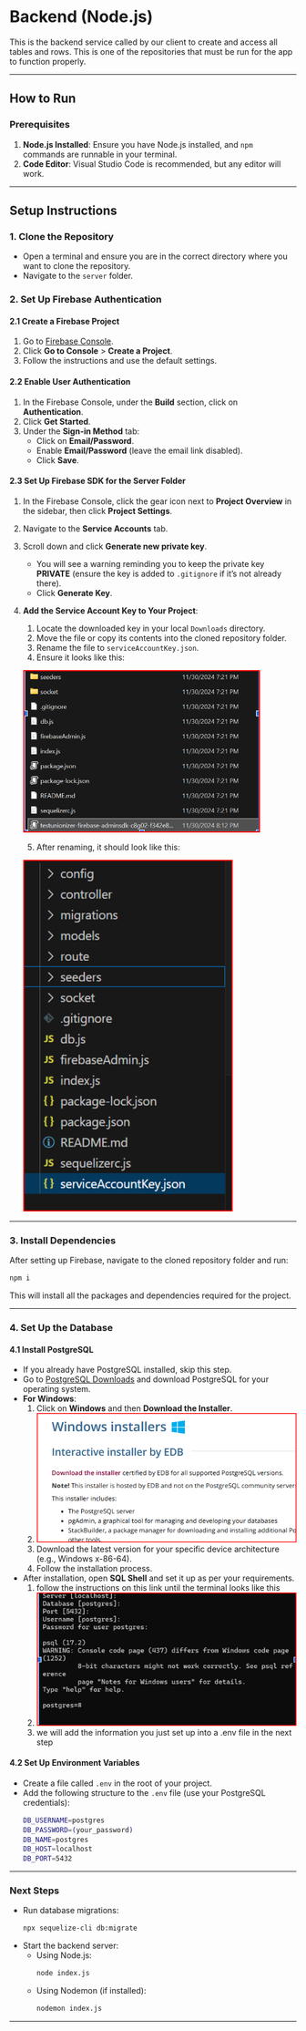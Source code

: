# **Backend (Node.js)**

This is the backend service called by our client to create and access all tables and rows. This is one of the repositories that must be run for the app to function properly.

---

## **How to Run**

### **Prerequisites**
1. **Node.js Installed**: Ensure you have Node.js installed, and `npm` commands are runnable in your terminal.
2. **Code Editor**: Visual Studio Code is recommended, but any editor will work.

---

## **Setup Instructions**

### 1. Clone the Repository
- Open a terminal and ensure you are in the correct directory where you want to clone the repository.
- Navigate to the `server` folder.

### 2. Set Up Firebase Authentication
#### 2.1 Create a Firebase Project
1. Go to [Firebase Console](https://firebase.google.com/).
2. Click **Go to Console** > **Create a Project**.
3. Follow the instructions and use the default settings.

#### 2.2 Enable User Authentication
1. In the Firebase Console, under the **Build** section, click on **Authentication**.
2. Click **Get Started**.
3. Under the **Sign-in Method** tab:
   - Click on **Email/Password**.
   - Enable **Email/Password** (leave the email link disabled).
   - Click **Save**.

#### 2.3 Set Up Firebase SDK for the Server Folder
1. In the Firebase Console, click the gear icon next to **Project Overview** in the sidebar, then click **Project Settings**.
2. Navigate to the **Service Accounts** tab.
3. Scroll down and click **Generate new private key**.
   - You will see a warning reminding you to keep the private key **PRIVATE** (ensure the key is added to `.gitignore` if it’s not already there).
   - Click **Generate Key**.
4. **Add the Service Account Key to Your Project**:
   1. Locate the downloaded key in your local `Downloads` directory.
   2. Move the file or copy its contents into the cloned repository folder.
   3. Rename the file to `serviceAccountKey.json`.
   4. Ensure it looks like this:

   ![Service Account Key Placement](assets/readme_images/img1.png)

   5. After renaming, it should look like this:

   ![Service Account Key Renamed](assets/readme_images/img2.png)

---

### 3. Install Dependencies
After setting up Firebase, navigate to the cloned repository folder and run:
```bash
npm i
```
This will install all the packages and dependencies required for the project.

---

### 4. Set Up the Database
#### 4.1 Install PostgreSQL
- If you already have PostgreSQL installed, skip this step.
- Go to [PostgreSQL Downloads](https://www.postgresql.org/download/) and download PostgreSQL for your operating system.
- **For Windows**:
  1. Click on **Windows** and then **Download the Installer**.
  2. ![PostgreSQL Installer](assets/readme_images/img4.png)
  3. Download the latest version for your specific device architecture (e.g., Windows x-86-64).
  4. Follow the installation process.
- After installation, open **SQL Shell** and set it up as per your requirements.
    1. follow the instructions on this link until the terminal looks like this
    2. ![PostgreSQL Installer](assets/readme_images/img5.png)
    3. we will add the information you just set up into a .env file in the next step

#### 4.2 Set Up Environment Variables
- Create a file called `.env` in the root of your project.
- Add the following structure to the `.env` file (use your PostgreSQL credentials):
  ```bash
  DB_USERNAME=postgres
  DB_PASSWORD=(your_password)
  DB_NAME=postgres
  DB_HOST=localhost
  DB_PORT=5432
  ```

---

### **Next Steps**
- Run database migrations: 
  ```bash
  npx sequelize-cli db:migrate
  ```
- Start the backend server:
  - Using Node.js:
    ```bash
    node index.js
    ```
  - Using Nodemon (if installed):
    ```bash
    nodemon index.js
    ```

---


